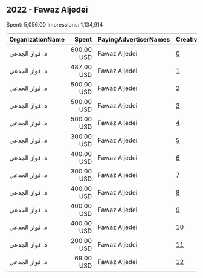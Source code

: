 ## 2022 - Fawaz Aljedei 
Spent: 5,056.00
Impressions: 1,134,914

|OrganizationName|Spent|PayingAdvertiserNames|CreativeUrls|Impressions|Genders|AgeBrackets|CountryCodes|BillingAddresses|CandidateBallotInformation|
|:---|---:|:---|:---|---:|:---|:---|:---|:---|:---|
|د. فواز الجدعي|600.00 USD|Fawaz Aljedei|[0](https://www.snap.com/political-ads/asset/695ba8070e6586584dbb552b5a78ad2ba05c8b71768c6695e988fa8db4f859b2?mediaType=jpeg)|182,584||18+|kuwait|KW|Fawaz Aljedei|
|د. فواز الجدعي|487.00 USD|Fawaz Aljedei|[1](https://www.snap.com/political-ads/asset/d9d287052b97709c15146632c4a97420123d6f43038c547e06449d68a960df65?mediaType=jpeg)|145,219||18+|kuwait|KW|Fawaz Aljedei|
|د. فواز الجدعي|500.00 USD|Fawaz Aljedei|[2](https://www.snap.com/political-ads/asset/d50816b419cac40e5301d157c28c3d81bb2870cc2de193ea32ad91ee43c487a7?mediaType=mp4)|121,588||18+|kuwait|KW|Fawaz Aljedei|
|د. فواز الجدعي|500.00 USD|Fawaz Aljedei|[3](https://www.snap.com/political-ads/asset/0fa59f140116f5931b46e21929d6b7dad0cb45f9ace56f1f1650774017fa64fa?mediaType=mp4)|100,158||18+|kuwait|KW|Fawaz Aljedei|
|د. فواز الجدعي|500.00 USD|Fawaz Aljedei|[4](https://www.snap.com/political-ads/asset/c3f6a2de038f4fe0c4e71c6d94631d9dacd3ed9b205a3921e2b3d2005df03465?mediaType=mp4)|83,206||18+|kuwait|KW|Fawaz Aljedei|
|د. فواز الجدعي|300.00 USD|Fawaz Aljedei|[5](https://www.snap.com/political-ads/asset/7cbef9f586bfd422ab7eb3d68e80b6fbe26e27823ffe33d0404505134ff9d895?mediaType=jpeg)|81,397||18+|kuwait|KW|Fawaz Aljedei|
|د. فواز الجدعي|400.00 USD|Fawaz Aljedei|[6](https://www.snap.com/political-ads/asset/8723f2d1c6049796240cb3524d850b3fc55e6ee09c538a1d95d742a6126b3709?mediaType=mp4)|76,620||18+|kuwait|KW|Fawaz Aljedei|
|د. فواز الجدعي|300.00 USD|Fawaz Aljedei|[7](https://www.snap.com/political-ads/asset/a2e240466d94de7e9cb885bf9c39aa45d15b2ab149fd2d488296fe2890a33efe?mediaType=jpeg)|76,367||18+|kuwait|KW|Fawaz Aljedei|
|د. فواز الجدعي|400.00 USD|Fawaz Aljedei|[8](https://www.snap.com/political-ads/asset/06ef4f2b3e3af77cf07db96f7726465c3c169dc5925de5211a037e5ab149129b?mediaType=mp4)|73,161||18+|kuwait|KW|Fawaz Aljedei|
|د. فواز الجدعي|400.00 USD|Fawaz Aljedei|[9](https://www.snap.com/political-ads/asset/ae6e3907334f18a0b71cfcf7d15b8233b5899ee67e0f0148ee3537e079dfefe5?mediaType=mp4)|70,688||18+|kuwait|KW|Fawaz Aljedei|
|د. فواز الجدعي|400.00 USD|Fawaz Aljedei|[10](https://www.snap.com/political-ads/asset/4e271b99696be6015c8aad7751fb7a2f15dc9b8b1b0ca11aaf268c306b4e0bc0?mediaType=mp4)|65,698||18+|kuwait|KW|Fawaz Aljedei|
|د. فواز الجدعي|200.00 USD|Fawaz Aljedei|[11](https://www.snap.com/political-ads/asset/f43e216f998c42bb578c2a10c39f2367a03e3ca3ad31a86ca0c1de73e1bde92d?mediaType=mp4)|40,617||18+|kuwait|KW|Fawaz Aljedei|
|د. فواز الجدعي|69.00 USD|Fawaz Aljedei|[12](https://www.snap.com/political-ads/asset/5fc9e98a20d60a5c2b20abb39aed29501a8f8952df73237a12e85efde2251ca9?mediaType=jpeg)|17,611||18+|kuwait|KW|Fawaz Aljedei|
